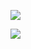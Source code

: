 ![](https://github-readme-stats.vercel.app/api/?username=Maxmilite&show_icons=true)

![](https://github-readme-stats.vercel.app/api/top-langs/?username=Maxmilite&layout=compact)
